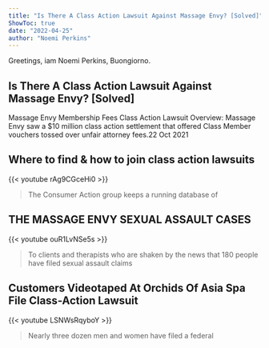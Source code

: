 ```yaml
---
title: "Is There A Class Action Lawsuit Against Massage Envy? [Solved]"
ShowToc: true 
date: "2022-04-25"
author: "Noemi Perkins" 
---
```


Greetings, iam Noemi Perkins, Buongiorno.
## Is There A Class Action Lawsuit Against Massage Envy? [Solved]
Massage Envy Membership Fees Class Action Lawsuit Overview: Massage Envy saw a $10 million class action settlement that offered Class Member vouchers tossed over unfair attorney fees.22 Oct 2021

## Where to find & how to join class action lawsuits
{{< youtube rAg9CGceHi0 >}}
>The Consumer Action group keeps a running database of 

## THE MASSAGE ENVY SEXUAL ASSAULT CASES
{{< youtube ouR1LvNSe5s >}}
>To clients and therapists who are shaken by the news that 180 people have filed sexual assault claims 

## Customers Videotaped At Orchids Of Asia Spa File Class-Action Lawsuit
{{< youtube LSNWsRqyboY >}}
>Nearly three dozen men and women have filed a federal 

